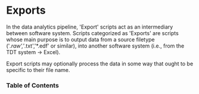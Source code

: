 Exports
======================

In the data analytics pipeline, 'Export' scripts act as an intermediary between software system.  Scripts categorized as 'Exports' are scripts whose main purpose is to output data from a source filetype ('*.raw','*.txt','*.edf' or similar), into another software system (i.e., from the TDT system -> Excel).  

Export scripts may optionally process the data in some way that ought to be specific to their file name.

### Table of Contents
